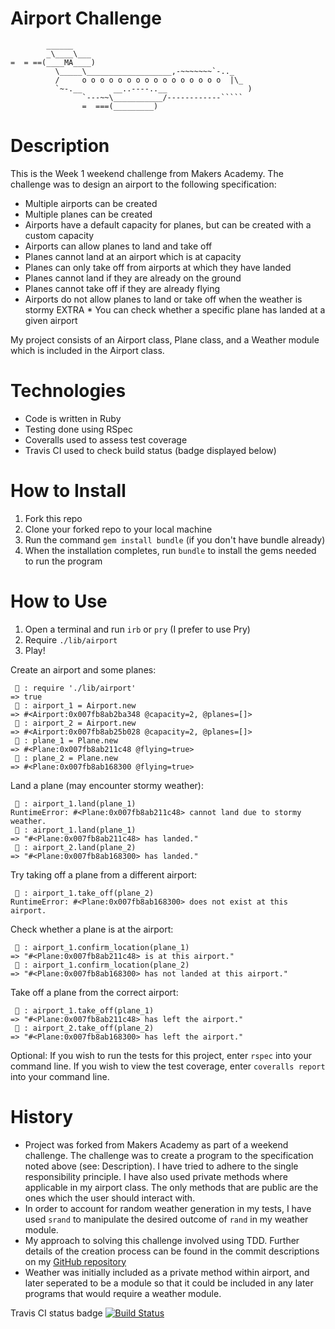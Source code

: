 Airport Challenge
=================

```
        ______
        _\____\___
=  = ==(____MA____)
          \_____\___________________,-~~~~~~~`-.._
          /     o o o o o o o o o o o o o o o o  |\_
          `~-.__       __..----..__                  )
                `---~~\___________/------------`````
                =  ===(_________)

```

Description
===========
This is the Week 1 weekend challenge from Makers Academy. The challenge was to design an airport to the following specification:

* Multiple airports can be created
* Multiple planes can be created
* Airports have a default capacity for planes, but can be created with a custom capacity
* Airports can allow planes to land and take off
* Planes cannot land at an airport which is at capacity
* Planes can only take off from airports at which they have landed
* Planes cannot land if they are already on the ground
* Planes cannot take off if they are already flying
* Airports do not allow planes to land or take off when the weather is stormy
EXTRA * You can check whether a specific plane has landed at a given airport

My project consists of an Airport class, Plane class, and a Weather module which is included in the Airport class.

Technologies
============
* Code is written in Ruby
* Testing done using RSpec
* Coveralls used to assess test coverage
* Travis CI used to check build status (badge displayed below)

How to Install
==============
1. Fork this repo
2. Clone your forked repo to your local machine
3. Run the command `gem install bundle` (if you don't have bundle already)
4. When the installation completes, run `bundle` to install the gems needed to run the program

How to Use
==========
1. Open a terminal and run `irb` or `pry` (I prefer to use Pry)
2. Require `./lib/airport`
3. Play!

Create an airport and some planes:
```
 🐢 : require './lib/airport'
=> true
 🐢 : airport_1 = Airport.new
=> #<Airport:0x007fb8ab2ba348 @capacity=2, @planes=[]>
 🐢 : airport_2 = Airport.new
=> #<Airport:0x007fb8ab25b028 @capacity=2, @planes=[]>
 🐢 : plane_1 = Plane.new
=> #<Plane:0x007fb8ab211c48 @flying=true>
 🐢 : plane_2 = Plane.new
=> #<Plane:0x007fb8ab168300 @flying=true>
```

Land a plane (may encounter stormy weather):
```
 🐢 : airport_1.land(plane_1)
RuntimeError: #<Plane:0x007fb8ab211c48> cannot land due to stormy weather.
 🐢 : airport_1.land(plane_1)
=> "#<Plane:0x007fb8ab211c48> has landed."
 🐢 : airport_2.land(plane_2)
=> "#<Plane:0x007fb8ab168300> has landed."
```

Try taking off a plane from a different airport:
```
 🐢 : airport_1.take_off(plane_2)
RuntimeError: #<Plane:0x007fb8ab168300> does not exist at this airport.
```

Check whether a plane is at the airport:
```
 🐢 : airport_1.confirm_location(plane_1)
=> "#<Plane:0x007fb8ab211c48> is at this airport."
 🐢 : airport_1.confirm_location(plane_2)
=> "#<Plane:0x007fb8ab168300> has not landed at this airport."
```

Take off a plane from the correct airport:
```
 🐢 : airport_1.take_off(plane_1)
=> "#<Plane:0x007fb8ab211c48> has left the airport."
 🐢 : airport_2.take_off(plane_2)
=> "#<Plane:0x007fb8ab168300> has left the airport."
```

Optional: If you wish to run the tests for this project, enter `rspec` into your command line. If you wish to view the test coverage, enter `coveralls report` into your command line.

History
=======
* Project was forked from Makers Academy as part of a weekend challenge. The challenge was to create a program to the specification noted above (see: Description). I have tried to adhere to the single responsibility principle. I have also used private methods where applicable in my airport class. The only methods that are public are the ones which the user should interact with.
* In order to account for random weather generation in my tests, I have used `srand` to manipulate the desired outcome of `rand` in my weather module.
* My approach to solving this challenge involved using TDD. Further details of the creation process can be found in the commit descriptions on my [GitHub repository](https://github.com/kwilson541/airport_challenge/commits/master)
* Weather was initially included as a private method within airport, and later seperated to be a module so that it could be included in any later programs that would require a weather module.

Travis CI status badge [![Build Status](https://travis-ci.org/kwilson541/airport_challenge.svg?branch=master)](https://travis-ci.org/kwilson541/airport_challenge)